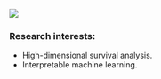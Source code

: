 ![](https://komarev.com/ghpvc/?username=Shahin-Roshani&style=for-the-badge)
### Research interests:

* High-dimensional survival analysis.
* Interpretable machine learning.
